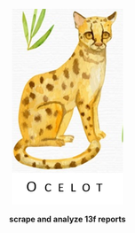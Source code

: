 <p align="center">
  <img src=logo.png alt="drawing" width="200"/>
</p>

<p align="center">
  <b>scrape and analyze 13f reports</b>
</p>